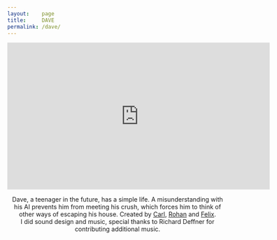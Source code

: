 ```yaml
---
layout:    page
title:     DAVE
permalink: /dave/
---
```

<div align="center">
<iframe src="https://player.vimeo.com/video/156709612?color=233F32&title=0&byline=0&portrait=0" width="600" height="337" frameborder="0" webkitallowfullscreen mozallowfullscreen allowfullscreen class="player"></iframe> <br> 

<p>Dave, a teenager in the future, has a simple life. A misunderstanding with his AI prevents him from meeting his crush, which forces him to think of other ways of escaping his house. Created by <a href="https://derrazputin.artstation.com/">Carl</a>, <a href="https://rohanyang.artstation.com/">Rohan</a> and <a href="https://de.linkedin.com/in/felix-schmid-46443110b/en">Felix</a>. <br> I did sound design and music, special thanks to Richard Deffner for contributing additional music.</p>

</div>
